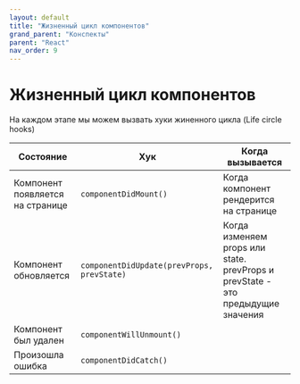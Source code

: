```yaml
---
layout: default
title: "Жизненный цикл компонентов"
grand_parent: "Конспекты"
parent: "React"
nav_order: 9
---
```


# Жизненный цикл компонентов

На каждом этапе мы можем вызвать хуки жиненного цикла (Life circle hooks)

| Состояние                        | Хук                                        | Когда вызывается                                                                 |
| -------------------------------- | ------------------------------------------ | -------------------------------------------------------------------------------- |
| Компонент появляется на странице | `componentDidMount()`                      | Когда компонент рендерится на странице                                           |
| Компонент обновляется            | `componentDidUpdate(prevProps, prevState)` | Когда изменяем props или state. prevProps и  prevState - это предыдущие значения |
| Компонент был удален             | `componentWillUnmount()`                   |                                                                                  |
| Произошла ошибка                 | `componentDidCatch()`                      |                                                                                  |


